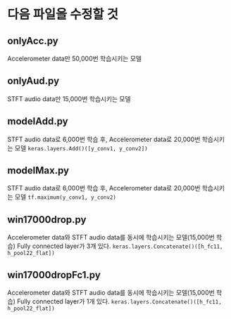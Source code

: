 # 다음 파일을 수정할 것

## onlyAcc.py  
Accelerometer data만 50,000번 학습시키는 모델

## onlyAud.py  
STFT audio data만 15,000번 학습시키는 모델


## modelAdd.py  
STFT audio data로 6,000번 학습 후, 
Accelerometer data로 20,000번 학습시키는 모델 
`keras.layers.Add()([y_conv1, y_conv2])`

## modelMax.py  
STFT audio data로 6,000번 학습 후, 
Accelerometer data로 20,000번 학습시키는 모델 
`tf.maximum(y_conv1, y_conv2)`

## win17000drop.py  
Accelerometer data와 STFT audio data를 동시에 학습시키는 모델(15,000번 학습) 
Fully connected layer가 3개 있다. 
`keras.layers.Concatenate()([h_fc11, h_pool22_flat])`

## win17000dropFc1.py  
Accelerometer data와 STFT audio data를 동시에 학습시키는 모델(15,000번 학습) 
Fully connected layer가 1개 있다. 
`keras.layers.Concatenate()([h_fc11, h_pool22_flat])`

